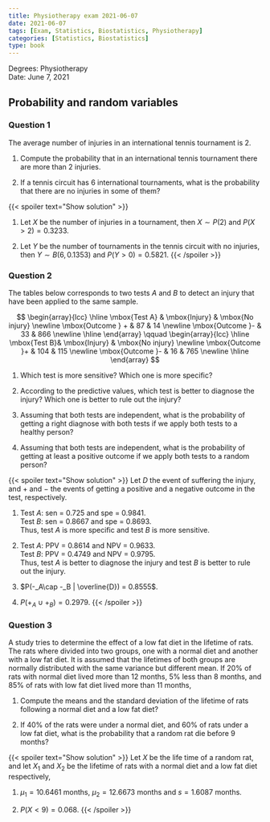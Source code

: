 ```yaml
---
title: Physiotherapy exam 2021-06-07
date: 2021-06-07
tags: [Exam, Statistics, Biostatistics, Physiotherapy]
categories: [Statistics, Biostatistics]
type: book
---
```


Degrees: Physiotherapy  
Date: June 7, 2021

## Probability and random variables

### Question 1

The average number of injuries in an international tennis tournament is 2.

1. Compute the probability that in an international tennis tournament there are more than 2 injuries.

2. If a tennis circuit has 6 international tournaments, what is the probability that there are no injuries in some of them?

{{< spoiler text="Show solution" >}}
1. Let $X$ be the number of injuries in a tournament, then $X\sim P(2)$ and $P(X>2)=0.3233$.

2. Let $Y$ be the number of tournaments in the tennis circuit with no injuries, then $Y\sim B(6,0.1353)$ and $P(Y>0)=0.5821$.
{{< /spoiler >}}

### Question 2

The tables below corresponds to two tests $A$ and $B$ to detect an injury that have been applied to the same sample. 

$$
\begin{array}{lcc} 
\hline 
\mbox{Test A} & \mbox{Injury} & \mbox{No injury} \newline
\mbox{Outcome } + & 87 & 14 \newline
\mbox{Outcome }- & 33 & 866 \newline
\hline
\end{array} 
\qquad 
\begin{array}{lcc}
\hline
\mbox{Test B}& \mbox{Injury} & \mbox{No injury} \newline
\mbox{Outcome }+ & 104 & 115 \newline
\mbox{Outcome }- & 16 & 765 \newline
\hline
\end{array}
$$

1. Which test is more sensitive? Which one is more specific?

2. According to the predictive values, which test is better to diagnose the injury? Which one is better to rule out the injury?

3. Assuming that both tests are independent, what is the probability of getting a right diagnose with both tests if we apply both tests to a healthy person?

4. Assuming that both tests are independent, what is the probability of getting at least a positive outcome if we apply both tests to a random person?

{{< spoiler text="Show solution" >}}
Let $D$ the event of suffering the injury, and $+$ and $-$ the events of getting a positive and a negative outcome in the test, respectively.

1. Test $A$: sen = $0.725$ and spe = $0.9841$.  
Test $B$: sen = $0.8667$ and spe = $0.8693$.  
Thus, test $A$ is more specific and test $B$ is more sensitive.

2. Test $A$: PPV = $0.8614$ and NPV = $0.9633$.  
Test $B$: PPV = $0.4749$ and NPV = $0.9795$.  
Thus, test $A$ is better to diagnose the injury and test $B$ is better to rule out the injury.

3. $P(-_A\cap -_B | \overline{D}) = 0.8555$.

4. $P(+_A\cup +_B) = 0.2979$.
{{< /spoiler >}}

### Question 3

A study tries to determine the effect of a low fat diet in the lifetime of rats. The rats where divided into two groups, one with a normal diet and another with a low fat diet. It is assumed that the lifetimes of both groups are normally distributed with the same variance but different mean. If 20% of rats with normal diet lived more than 12 months, 5% less than 8 months, and 85% of rats with low fat diet lived more than 11 months,

1. Compute the means and the standard deviation of the lifetime of rats following a normal diet and a low fat diet?

2. If 40% of the rats were under a normal diet, and 60% of rats under a low fat diet, what is the probability that a random rat die before 9 months?

{{< spoiler text="Show solution" >}}
Let $X$ be the life time of a random rat, and let $X_1$ and $X_2$ be the lifetime of rats with a normal diet and a low fat diet respectively,

1. $\mu_1=10.6461$ months, $\mu_2=12.6673$ months and $s=1.6087$ months.

2. $P(X<9)=0.068$. 
{{< /spoiler >}}

